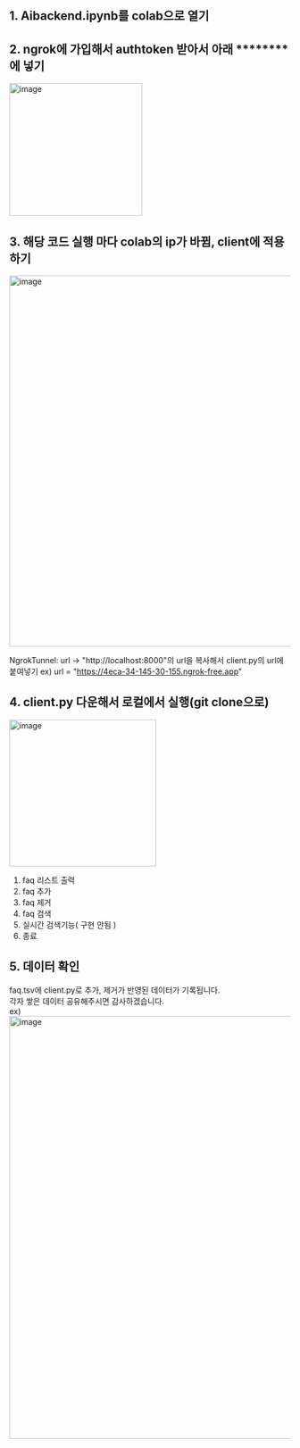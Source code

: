 ## 1. Aibackend.ipynb를 colab으로 열기
## 2. ngrok에 가입해서 authtoken 받아서 아래 ********에 넣기
<img width="238" alt="image" src="https://github.com/bidulki/pingpai/assets/55395688/c899b1de-9791-432c-9943-4975b0741953">

## 3. 해당 코드 실행 마다 colab의 ip가 바뀜, client에 적용하기
<img width="665" alt="image" src="https://github.com/bidulki/pingpai/assets/55395688/28d60e88-6295-4d78-a235-123b20b0f5ee">

NgrokTunnel: url -> "http://localhost:8000"의 url을 복사해서 client.py의 url에 붙여넣기
ex) url = "https://4eca-34-145-30-155.ngrok-free.app"

## 4. client.py 다운해서 로컬에서 실행(git clone으로)
<img width="263" alt="image" src="https://github.com/bidulki/pingpai/assets/55395688/0ffe117e-8ee9-4c61-ab5d-d4576524650b">

1. faq 리스트 출력
2. faq 추가
3. faq 제거
4. faq 검색
5. 실시간 검색기능( 구현 안됨 )
6. 종료

## 5. 데이터 확인
faq.tsv에 client.py로 추가, 제거가 반영된 데이터가 기록됩니다.  
각자 쌓은 데이터 공유해주시면 감사하겠습니다.  
ex) <img width="758" alt="image" src="https://github.com/bidulki/pingpai/assets/55395688/074c159a-d995-4471-8b85-dd70aee7d529">

